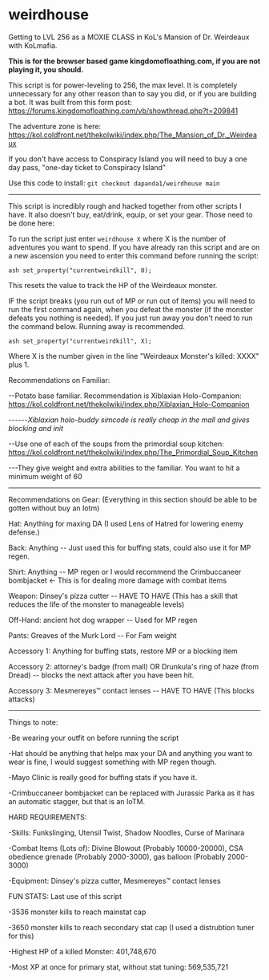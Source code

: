 # weirdhouse
Getting to LVL 256 as a MOXIE CLASS in KoL's Mansion of Dr. Weirdeaux with KoLmafia. 

**This is for the browser based game kingdomofloathing.com, if you are not playing it, you should.**

This script is for power-leveling to 256, the max level. It is completely unnecessary for any other reason than to say you did, or if you are building a bot. It was built from  this form post: https://forums.kingdomofloathing.com/vb/showthread.php?t=209841

The adventure zone is here:
https://kol.coldfront.net/thekolwiki/index.php/The_Mansion_of_Dr._Weirdeaux

If you don't have access to Conspiracy Island you will need to buy a one day pass, "one-day ticket to Conspiracy Island"

Use this code to install:
`git checkout dapanda1/weirdhouse main`

---
This script is incredibly rough and hacked together from other scripts I have. It also doesn't buy, eat/drink, equip, or set your gear. Those need to be done here:

To run the script just enter `weirdhouse X` where X is the number of adventures you want to spend. If you have already ran this script and are on a new ascension you need to enter this command before running the script:

`ash set_property("currentweirdkill", 0);`

This resets the value to track the HP of the Weirdeaux monster.

IF the script breaks (you run out of MP or run out of items) you will need to run the first command again, when you defeat the monster (if the monster defeats you nothing is needed). If you just run away you don't need to run the command below. Running away is recommended.

`ash set_property("currentweirdkill", X);`

Where X is the number given in the line "Weirdeaux Monster's killed: XXXX" plus 1.

Recommendations on Familiar:

--Potato base familiar. Recommendation is Xiblaxian Holo-Companion: https://kol.coldfront.net/thekolwiki/index.php/Xiblaxian_Holo-Companion

------_Xiblaxian holo-buddy simcode is really cheap in the mall and gives blocking and init_

--Use one of each of the soups from the primordial soup kitchen: https://kol.coldfront.net/thekolwiki/index.php/The_Primordial_Soup_Kitchen

---They give weight and extra abilities to the familiar. You want to hit a minimum weight of 60

---
Recommendations on Gear: (Everything in this section should be able to be gotten without buy an Iotm)

Hat:		Anything for maxing DA (I used Lens of Hatred	for lowering enemy defense.)

Back:		Anything	-- Just used this for buffing stats, could also use it for MP regen.

Shirt:		Anything -- MP regen or I would recommend the Crimbuccaneer bombjacket <- This is for dealing more damage with combat items

Weapon:		Dinsey's pizza cutter -- HAVE TO HAVE (This has a skill that reduces the life of the monster to manageable levels)

Off-Hand:		ancient hot dog wrapper	-- Used for MP regen

Pants:		Greaves of the Murk Lord -- For Fam weight

Accessory 1:		Anything for buffing stats, restore MP or a blocking item

Accessory 2:		attorney's badge (from mall) OR Drunkula's ring of haze	(from Dread) -- blocks the next attack after you have been hit.

Accessory 3:		Mesmereyes™ contact lenses -- HAVE TO HAVE (This blocks attacks)

---
Things to note:

-Be wearing your outfit on before running the script

-Hat should be anything that helps max your DA and anything you want to wear is fine, I would suggest something with MP regen though.

-Mayo Clinic is really good for buffing stats if you have it.

-Crimbuccaneer bombjacket can be replaced with Jurassic Parka as it has an automatic stagger, but that is an IoTM.

HARD REQUIREMENTS:

-Skills: Funkslinging, Utensil Twist, Shadow Noodles, Curse of Marinara

-Combat Items (Lots of): Divine Blowout (Probably 10000-20000), CSA obedience grenade (Probably 2000-3000), gas balloon (Probably 2000-3000)

-Equipment: Dinsey's pizza cutter, Mesmereyes™ contact lenses

FUN STATS: Last use of this script 

-3536 monster kills to reach mainstat cap

-3650 monster kills to reach secondary stat cap (I used a distrubtion tuner for this)

-Highest HP of a killed Monster: 401,748,670

-Most XP at once for primary stat, without stat tuning: 569,535,721
